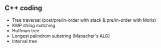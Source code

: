 ## C++ coding
+ Tree traversal (post/pre/in-order with stack & pre/in-order with Moris)
+ KMP string matching
+ Huffman tree
+ Longest palindrom substring (Manacher's ALG)
+ Interval tree